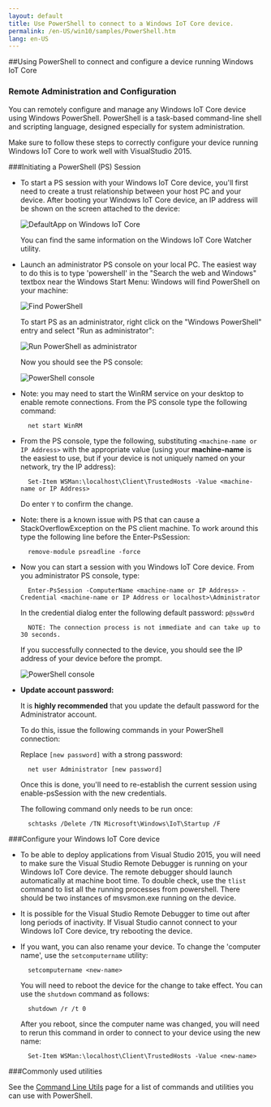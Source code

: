 ```yaml
---
layout: default
title: Use PowerShell to connect to a Windows IoT Core device.
permalink: /en-US/win10/samples/PowerShell.htm
lang: en-US
---
```


##Using PowerShell to connect and configure a device running Windows IoT Core

### Remote Administration and Configuration
You can remotely configure and manage any Windows IoT Core device using Windows PowerShell. PowerShell is a task-based command-line shell and scripting language, designed especially for system administration.

Make sure to follow these steps to correctly configure your device running Windows IoT Core to work well with VisualStudio 2015.

###Initiating a PowerShell (PS) Session
* To start a PS session with your Windows IoT Core device, you'll first need to create a trust relationship between your host PC and your device. After booting your Windows IoT Core device, an IP address will be shown on the screen attached to the device:

    ![DefaultApp on Windows IoT Core]({{site.baseurl}}/images/DefaultApp.png)

    You can find the same information on the Windows IoT Core Watcher utility.

* Launch an administrator PS console on your local PC. The easiest way to do this is to type 'powershell' in the "Search the web and Windows" textbox near the Windows Start Menu: Windows will find PowerShell on your machine:

    ![Find PowerShell]({{site.baseurl}}/images/powershell/start-ps.png)

    To start PS as an administrator, right click on the "Windows PowerShell" entry and select "Run as administrator":

    ![Run PowerShell as administrator]({{site.baseurl}}/images/powershell/start-ps2.png)

    Now you should see the PS console:

    ![PowerShell console]({{site.baseurl}}/images/powershell/ps.PNG)

* Note: you may need to start the WinRM service on your desktop to enable remote connections. From the PS console type the following command:

        net start WinRM

* From the PS console, type the following, substituting `<machine-name or IP Address>` with the appropriate value (using your **machine-name** is the easiest to use, but if your device is not uniquely named on your network, try the IP address):

        Set-Item WSMan:\localhost\Client\TrustedHosts -Value <machine-name or IP Address>

    Do enter `Y` to confirm the change.

* Note: there is a known issue with PS that can cause a StackOverflowException on the PS client machine.  To work around this type the following line before the Enter-PsSession:

        remove-module psreadline -force

* Now you can start a session with you Windows IoT Core device. From you administrator PS console, type:

        Enter-PsSession -ComputerName <machine-name or IP Address> -Credential <machine-name or IP Address or localhost>\Administrator

    In the credential dialog enter the following default password: `p@ssw0rd`

        NOTE: The connection process is not immediate and can take up to 30 seconds.

    If you successfully connected to the device, you should see the IP address of your device before the prompt.

    ![PowerShell console]({{site.baseurl}}/images/powershell/ps_device.png)

* **Update account password:**

	It is **highly recommended** that you update the default password for the Administrator account.

    To do this, issue the following commands in your PowerShell connection:

    Replace `[new password]` with a strong password:

        net user Administrator [new password]
        
    Once this is done, you'll need to re-establish the current session using enable-psSession with the new credentials.

    The following command only needs to be run once:

        schtasks /Delete /TN Microsoft\Windows\IoT\Startup /F

###Configure your Windows IoT Core device

* To be able to deploy applications from Visual Studio 2015, you will need to make sure the Visual Studio Remote Debugger is running on your Windows IoT Core device. The remote debugger should launch automatically at machine boot time. To double check, use the `tlist` command to list all the running processes from powershell. There should be two instances of msvsmon.exe running on the device.

* It is possible for the Visual Studio Remote Debugger to time out after long periods of inactivity.  If Visual Studio cannot connect to your Windows IoT Core device, try rebooting the device.

* If you want, you can also rename your device. To change the 'computer name', use the `setcomputername` utility:

        setcomputername <new-name>

    You will need to reboot the device for the change to take effect. You can use the `shutdown` command as follows:

        shutdown /r /t 0

    After you reboot, since the computer name was changed, you will need to rerun this command in order to connect to your device using the new name:

        Set-Item WSMan:\localhost\Client\TrustedHosts -Value <new-name>

###Commonly used utilities

See the [Command Line Utils]({{site.baseurl}}/{{page.lang}}/win10/tools/CommandLineUtils.htm) page for a list of commands and utilities you can use with PowerShell.
